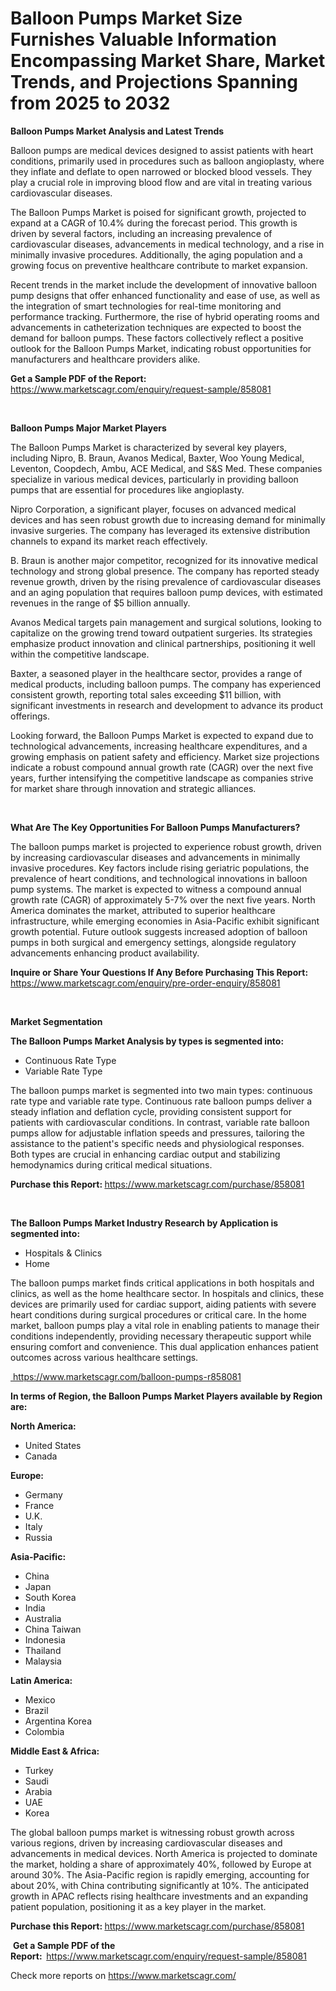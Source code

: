 <p><h1>Balloon Pumps Market Size Furnishes Valuable Information Encompassing Market Share, Market Trends, and Projections Spanning from 2025 to 2032</h1></p><p><strong>Balloon Pumps Market Analysis and Latest Trends</strong></p>
<p><p>Balloon pumps are medical devices designed to assist patients with heart conditions, primarily used in procedures such as balloon angioplasty, where they inflate and deflate to open narrowed or blocked blood vessels. They play a crucial role in improving blood flow and are vital in treating various cardiovascular diseases.</p><p>The Balloon Pumps Market is poised for significant growth, projected to expand at a CAGR of 10.4% during the forecast period. This growth is driven by several factors, including an increasing prevalence of cardiovascular diseases, advancements in medical technology, and a rise in minimally invasive procedures. Additionally, the aging population and a growing focus on preventive healthcare contribute to market expansion.</p><p>Recent trends in the market include the development of innovative balloon pump designs that offer enhanced functionality and ease of use, as well as the integration of smart technologies for real-time monitoring and performance tracking. Furthermore, the rise of hybrid operating rooms and advancements in catheterization techniques are expected to boost the demand for balloon pumps. These factors collectively reflect a positive outlook for the Balloon Pumps Market, indicating robust opportunities for manufacturers and healthcare providers alike.</p></p>
<p><strong>Get a Sample PDF of the Report:&nbsp;</strong> <a href="https://www.marketscagr.com/enquiry/request-sample/858081?utm_campaign=2453&utm_medium=2&utm_source=Github&utm_content=ia&utm_term=03032025&utm_id=balloon-pumps">https://www.marketscagr.com/enquiry/request-sample/858081</a></p>
<p>&nbsp;</p>
<p><strong>Balloon Pumps Major Market Players</strong></p>
<p><p>The Balloon Pumps Market is characterized by several key players, including Nipro, B. Braun, Avanos Medical, Baxter, Woo Young Medical, Leventon, Coopdech, Ambu, ACE Medical, and S&S Med. These companies specialize in various medical devices, particularly in providing balloon pumps that are essential for procedures like angioplasty.</p><p>Nipro Corporation, a significant player, focuses on advanced medical devices and has seen robust growth due to increasing demand for minimally invasive surgeries. The company has leveraged its extensive distribution channels to expand its market reach effectively.</p><p>B. Braun is another major competitor, recognized for its innovative medical technology and strong global presence. The company has reported steady revenue growth, driven by the rising prevalence of cardiovascular diseases and an aging population that requires balloon pump devices, with estimated revenues in the range of $5 billion annually.</p><p>Avanos Medical targets pain management and surgical solutions, looking to capitalize on the growing trend toward outpatient surgeries. Its strategies emphasize product innovation and clinical partnerships, positioning it well within the competitive landscape.</p><p>Baxter, a seasoned player in the healthcare sector, provides a range of medical products, including balloon pumps. The company has experienced consistent growth, reporting total sales exceeding $11 billion, with significant investments in research and development to advance its product offerings.</p><p>Looking forward, the Balloon Pumps Market is expected to expand due to technological advancements, increasing healthcare expenditures, and a growing emphasis on patient safety and efficiency. Market size projections indicate a robust compound annual growth rate (CAGR) over the next five years, further intensifying the competitive landscape as companies strive for market share through innovation and strategic alliances.</p></p>
<p>&nbsp;</p>
<p><strong>What Are The Key Opportunities For Balloon Pumps Manufacturers?</strong></p>
<p><p>The balloon pumps market is projected to experience robust growth, driven by increasing cardiovascular diseases and advancements in minimally invasive procedures. Key factors include rising geriatric populations, the prevalence of heart conditions, and technological innovations in balloon pump systems. The market is expected to witness a compound annual growth rate (CAGR) of approximately 5-7% over the next five years. North America dominates the market, attributed to superior healthcare infrastructure, while emerging economies in Asia-Pacific exhibit significant growth potential. Future outlook suggests increased adoption of balloon pumps in both surgical and emergency settings, alongside regulatory advancements enhancing product availability.</p></p>
<p><strong>Inquire or Share Your Questions If Any Before Purchasing This Report:</strong> <a href="https://www.marketscagr.com/enquiry/pre-order-enquiry/858081?utm_campaign=2453&utm_medium=2&utm_source=Github&utm_content=ia&utm_term=03032025&utm_id=balloon-pumps">https://www.marketscagr.com/enquiry/pre-order-enquiry/858081</a></p>
<p>&nbsp;</p>
<p><strong>Market Segmentation</strong></p>
<p><strong>The Balloon Pumps Market Analysis by types is segmented into:</strong></p>
<p><ul><li>Continuous Rate Type</li><li>Variable Rate Type</li></ul></p>
<p><p>The balloon pumps market is segmented into two main types: continuous rate type and variable rate type. Continuous rate balloon pumps deliver a steady inflation and deflation cycle, providing consistent support for patients with cardiovascular conditions. In contrast, variable rate balloon pumps allow for adjustable inflation speeds and pressures, tailoring the assistance to the patient's specific needs and physiological responses. Both types are crucial in enhancing cardiac output and stabilizing hemodynamics during critical medical situations.</p></p>
<p><strong>Purchase this Report:&nbsp;</strong><a href="https://www.marketscagr.com/purchase/858081?utm_campaign=2453&utm_medium=2&utm_source=Github&utm_content=ia&utm_term=03032025&utm_id=balloon-pumps">https://www.marketscagr.com/purchase/858081</a></p>
<p>&nbsp;</p>
<p><strong>The Balloon Pumps Market Industry Research by Application is segmented into:</strong></p>
<p><ul><li>Hospitals & Clinics</li><li>Home</li></ul></p>
<p><p>The balloon pumps market finds critical applications in both hospitals and clinics, as well as the home healthcare sector. In hospitals and clinics, these devices are primarily used for cardiac support, aiding patients with severe heart conditions during surgical procedures or critical care. In the home market, balloon pumps play a vital role in enabling patients to manage their conditions independently, providing necessary therapeutic support while ensuring comfort and convenience. This dual application enhances patient outcomes across various healthcare settings.</p></p>
<p><a href="https://www.marketscagr.com/balloon-pumps-r858081?utm_campaign=2453&utm_medium=2&utm_source=Github&utm_content=ia&utm_term=03032025&utm_id=balloon-pumps">&nbsp;https://www.marketscagr.com/balloon-pumps-r858081</a></p>
<p><strong>In terms of Region, the Balloon Pumps Market Players available by Region are:</strong></p>
<p>
    <p> <strong> North America: </strong>
        <ul>
            <li>United States</li>
            <li>Canada</li>
        </ul>
        </p> 
    <p> <strong> Europe: </strong>
        <ul>
            <li>Germany</li>
            <li>France</li>
            <li>U.K.</li>
            <li>Italy</li>
            <li>Russia</li>
        </ul>
        </p> 
    <p> <strong> Asia-Pacific: </strong>
        <ul>
            <li>China</li>
            <li>Japan</li>
            <li>South Korea</li>
            <li>India</li>
            <li>Australia</li>
            <li>China Taiwan</li>
            <li>Indonesia</li>
            <li>Thailand</li>
            <li>Malaysia</li>
        </ul>
        </p> 
    <p> <strong> Latin America: </strong>
        <ul>
            <li>Mexico</li>
            <li>Brazil</li>
            <li>Argentina Korea</li>
            <li>Colombia</li>
        </ul>
        </p> 
    <p> <strong> Middle East & Africa: </strong>
        <ul>
            <li>Turkey</li>
            <li>Saudi</li>
            <li>Arabia</li>
            <li>UAE</li>
            <li>Korea</li>
        </ul>
    </p>
    </p>
<p><p>The global balloon pumps market is witnessing robust growth across various regions, driven by increasing cardiovascular diseases and advancements in medical devices. North America is projected to dominate the market, holding a share of approximately 40%, followed by Europe at around 30%. The Asia-Pacific region is rapidly emerging, accounting for about 20%, with China contributing significantly at 10%. The anticipated growth in APAC reflects rising healthcare investments and an expanding patient population, positioning it as a key player in the market.</p></p>
<p><strong>Purchase this Report: </strong><a href="https://www.marketscagr.com/purchase/858081?utm_campaign=2453&utm_medium=2&utm_source=Github&utm_content=ia&utm_term=03032025&utm_id=balloon-pumps">https://www.marketscagr.com/purchase/858081</a></p>
<p>&nbsp;<strong>Get a Sample PDF of the Report:&nbsp;&nbsp;</strong><a href="https://www.marketscagr.com/enquiry/request-sample/858081?utm_campaign=2453&utm_medium=2&utm_source=Github&utm_content=ia&utm_term=03032025&utm_id=balloon-pumps">https://www.marketscagr.com/enquiry/request-sample/858081</a></p>
<p><strong></strong></p>
<p>Check more reports on <a href="https://www.marketscagr.com/?utm_campaign=2453&utm_medium=2&utm_source=Github&utm_content=ia&utm_term=03032025&utm_id=balloon-pumps">https://www.marketscagr.com/</a></p>